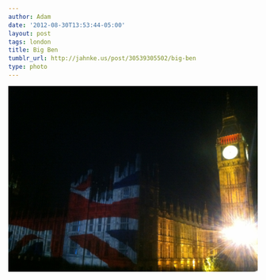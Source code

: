 ```yaml
---
author: Adam
date: '2012-08-30T13:53:44-05:00'
layout: post
tags: london
title: Big Ben
tumblr_url: http://jahnke.us/post/30539305502/big-ben
type: photo
---
```


![](/media/tumblr_m9l62sCPJ61qga9s2o1_1280.jpg)
